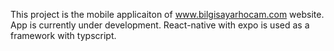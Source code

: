This project is the mobile applicaiton of www.bilgisayarhocam.com website. App is currently under development. 
React-native with expo is used as a framework with typscript.

